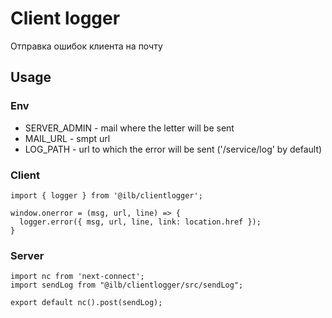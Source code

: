 # Client logger
Отправка ошибок клиента на почту

## Usage

### Env
- SERVER_ADMIN - mail where the letter will be sent
- MAIL_URL - smpt url
- LOG_PATH - url to which the error will be sent ('/service/log' by default)

### Client
```
import { logger } from '@ilb/clientlogger';

window.onerror = (msg, url, line) => {
  logger.error({ msg, url, line, link: location.href });
}
```

### Server
```
import nc from 'next-connect';
import sendLog from "@ilb/clientlogger/src/sendLog";

export default nc().post(sendLog);

```
